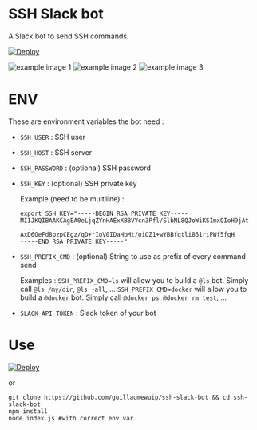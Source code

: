 SSH Slack bot
===========

A Slack bot to send SSH commands.

[![Deploy](https://www.herokucdn.com/deploy/button.svg)](https://heroku.com/deploy)

![example image 1](http://i.imgur.com/WITk9iT.png)
![example image 2](http://i.imgur.com/dCgE1S5.png)
![example image 3](http://i.imgur.com/AGMGVrD.png)

# ENV

These are environment variables the bot need :

- `SSH_USER` : SSH user
- `SSH_HOST` : SSH server
- `SSH_PASSWORD` : (optional) SSH password
- `SSH_KEY` : (optional) SSH private key

    Example (need to be multiline) :

    ```
    export SSH_KEY="-----BEGIN RSA PRIVATE KEY-----
    MIIJKQIBAAKCAgEA0eLjqZYnHAExXBBVYcn3Pfl/SlbNL8QJoWiKS1mxQIoH9jAt
    ....
    AxD6OeFd8pzpCEgz/qD+rIoV0IDaHbMt/oiOZ1+wYBBfqtli861riPWf5fqH
    -----END RSA PRIVATE KEY-----"
    ```

- `SSH_PREFIX_CMD` : (optional) String to use as prefix of every command send

    Examples :
        `SSH_PREFIX_CMD=ls` will allow you to build a `@ls` bot. Simply call
        `@ls /my/dir`, `@ls -all`, ...
        `SSH_PREFIX_CMD=docker` will allow you to build a `@docker` bot. Simply
        call `@docker ps`, `@docker rm test`, ...

- `SLACK_API_TOKEN` : Slack token of your bot

# Use

[![Deploy](https://www.herokucdn.com/deploy/button.svg)](https://heroku.com/deploy)

or

```
git clone https://github.com/guillaumewuip/ssh-slack-bot && cd ssh-slack-bot
npm install
node index.js #with correct env var
```

